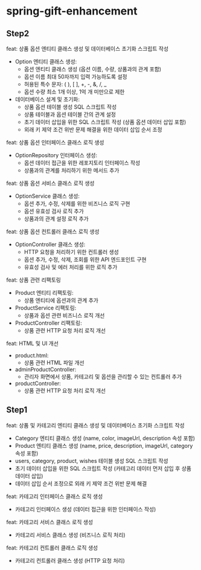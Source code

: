 # spring-gift-enhancement

## Step2
feat: 상품 옵션 엔티티 클래스 생성 및 데이터베이스 초기화 스크립트 작성
* Option 엔티티 클래스 생성:
    * 옵션 엔티티 클래스 생성 (옵션 이름, 수량, 상품과의 관계 포함)
    * 옵션 이름 최대 50자까지 입력 가능하도록 설정
    * 허용된 특수 문자: ( ), [ ], +, -, &, /, _
    * 옵션 수량 최소 1개 이상, 1억 개 미만으로 제한
* 데이터베이스 설계 및 초기화:
    * 상품 옵션 테이블 생성 SQL 스크립트 작성
    * 상품 테이블과 옵션 테이블 간의 관계 설정
    * 초기 데이터 삽입을 위한 SQL 스크립트 작성 (상품 옵션 데이터 삽입 포함)
    * 외래 키 제약 조건 위반 문제 해결을 위한 데이터 삽입 순서 조정
      
feat: 상품 옵션 인터페이스 클래스 로직 생성
* OptionRepository 인터페이스 생성:
    * 옵션 데이터 접근을 위한 레포지토리 인터페이스 작성
    * 상품과의 관계를 처리하기 위한 메서드 추가
      
feat: 상품 옵션 서비스 클래스 로직 생성
* OptionService 클래스 생성:
    * 옵션 추가, 수정, 삭제를 위한 비즈니스 로직 구현
    * 옵션 유효성 검사 로직 추가
    * 상품과의 관계 설정 로직 추가
      
feat: 상품 옵션 컨트롤러 클래스 로직 생성
* OptionController 클래스 생성:
    * HTTP 요청을 처리하기 위한 컨트롤러 생성
    * 옵션 추가, 수정, 삭제, 조회를 위한 API 엔드포인트 구현
    * 유효성 검사 및 에러 처리를 위한 로직 추가
      
feat: 상품 관련 리팩토링
* Product 엔티티 리팩토링:
    * 상품 엔티티에 옵션과의 관계 추가
* ProductService 리팩토링:
    * 상품과 옵션 관련 비즈니스 로직 개선
* ProductController 리팩토링:
    * 상품 관련 HTTP 요청 처리 로직 개선

feat: HTML 및 UI 개선
* product.html:
    * 상품 관련 HTML 파일 개선
* adminProductController:
    * 관리자 화면에서 상품, 카테고리 및 옵션을 관리할 수 있는 컨트롤러 추가
* productController:
    * 상품 관련 HTTP 요청 처리 로직 개선

## Step1

feat: 상품 및 카테고리 엔티티 클래스 생성 및 데이터베이스 초기화 스크립트 작성

- Category 엔티티 클래스 생성 (name, color, imageUrl, description 속성 포함)
- Product 엔티티 클래스 생성 (name, price, description, imageUrl, category 속성 포함)
- users, category, product, wishes 테이블 생성 SQL 스크립트 작성
- 초기 데이터 삽입을 위한 SQL 스크립트 작성 (카테고리 데이터 먼저 삽입 후 상품 데이터 삽입)
- 데이터 삽입 순서 조정으로 외래 키 제약 조건 위반 문제 해결

feat: 카테고리 인터페이스 클래스 로직 생성

- 카테고리 인터페이스 생성 (데이터 접근을 위한 인터페이스 작성)

feat: 카테고리 서비스 클래스 로직 생성

- 카테고리 서비스 클래스 생성 (비즈니스 로직 처리)

feat: 카테고리 컨트롤러 클래스 로직 생성

- 카테고리 컨트롤러 클래스 생성 (HTTP 요청 처리)
